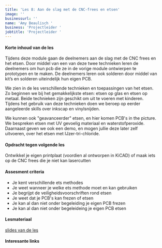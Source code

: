```yaml
---
title: 'Les 8: Aan de slag met de CNC-frees en etsen'
image: ''
businessurl: ''
name: 'Amy Beaulisch '
business: 'Projectleider '
jobtitle: 'Projectleider '
---
```

> 
#### Korte inhoud van de les
Tijdens deze module gaan de deelnemers aan de slag met de CNC frees en het etsen. Door middel van een van deze twee technieken leren de deelnemers om hun pcb die ze in de vorige module ontwierpen te prototypen en te maken. De deelnemers leren ook solderen door middel van kit’s en solderen uiteindelijk hun eigen PCB. 

We zien in de les verschillende technieken en toepassingen van het etsen. Zo beginnen we bij het gemakkelijkste etsen: etsen op glas en etsen op metaal. Beide technieken zijn geschikt om uit te voeren met kinderen. Tijdens het gebruik van deze technieken doen we beroep op eerder aangeleerde skills over inkscap en vinylsnijden. 

We kunnen ook "geavanceerder" etsen, en hier komen PCB's in the picture. We bespreken etsen met UV gevoelig materiaal en waterstofperoxide. Daarnaast geven we ook een demo, en mogen jullie deze later zelf uitvoeren, over het etsen met IJzer-tri-chloride. 

#### Opdracht tegen volgende les
Ontwikkel je eigen printplaat (voordien al ontworpen in KiCAD) of maak iets op de CNC frees die je niet kan lasercutten

#### Assesment criteria
- Je kent verschillende ets methodes
- Je weet wanneer je welke ets methode moet en kan gebruiken
- Je begrijpt de veiligheidsvoorschriften rond etsen
- Je weet dat je PCB's kan frezen of etsen 
- Je kan al dan niet onder begeleiding je eigen PCB frezen
- Je kan al dan niet onder begeleideing je eigen PCB etsen 


#### Lesmateriaal
[slides van de les](https://docs.google.com/presentation/d/1U8uGmDxUxLigDtWKhqEAqOH0Xo5PP1BhSzmdCy1_Pig/edit?usp=sharing)


#### Interesante links 
